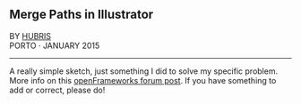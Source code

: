 ## Merge Paths in Illustrator

BY [HUBRIS](http://cargocollective.com/hubris "See more of Hubris ->")  
PORTO · JANUARY 2015 

--- 
  

A really simple sketch, just something I did to solve my specific problem.  
More info on this [openFrameworks forum post](http://forum.openframeworks.cc/t/pdf-export-illustrator/18141). If you have something to add or correct, please do!
